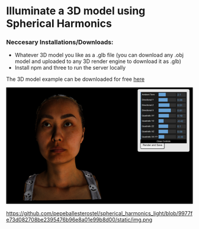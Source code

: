 # Illuminate a 3D model using Spherical Harmonics


### Neccesary Installations/Downloads:

- Whatever 3D model you like as a .glb file (you can download any .obj model and uploaded to any 3D render engine to download it as .glb)
- Install npm and three to run the server locally

The 3D model example can be downloaded for free [here](https://www.turbosquid.com/3d-models/free-asian-female-30s-head-scan-049-2151857) 


<p align="center">
  <img src="https://github.com/pepeballesterostel/spherical_harmonics_light/blob/9977fe73d082708be2395476b96e8a01e99b8d00/static/img.png" width="700" />
</p>

https://github.com/pepeballesterostel/spherical_harmonics_light/blob/9977fe73d082708be2395476b96e8a01e99b8d00/static/img.png
